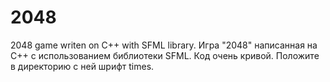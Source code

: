 # 2048
2048 game writen on C++ with SFML library.
Игра "2048" написанная на C++ с использованием библиотеки SFML.
Код очень кривой.
Положите в директорию с ней шрифт times.
